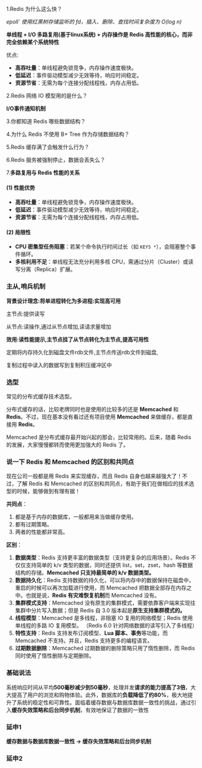 

1.Redis 为什么这么快？

*epoll` 使用红黑树存储监听的 fd，插入、删除、查找时间复杂度为 O(log n)*

**单线程 + I/O 多路复用(基于linux系统) + 内存操作是 Redis 高性能的核心，而非完全依赖某个系统特性**

优点:

- **高吞吐量**：单线程避免锁竞争，内存操作速度极快。
- **低延迟**：事件驱动模型减少无效等待，响应时间稳定。
- **资源节省**：无需为每个连接分配线程栈，内存占用低。



2.Redis 网络 IO 模型用的是什么？

**I/O事件通知机制**



3.你都知道 Redis 哪些数据结构？



4.为什么 Redis 不使用 B+ Tree 作为存储数据结构？



5.Redis 缓存满了会触发什么行为？



6.Redis 服务被强制停止，数据会丢失么？



7.**多路复用与 Redis 性能的关系**

#### **(1) 性能优势**

- **高吞吐量**：单线程避免锁竞争，内存操作速度极快。
- **低延迟**：事件驱动模型减少无效等待，响应时间稳定。
- **资源节省**：无需为每个连接分配线程栈，内存占用低。

#### **(2) 局限性**

- **CPU 密集型任务阻塞**：若某个命令执行时间过长（如 `KEYS *`），会阻塞整个事件循环。
- **多核利用不足**：单线程无法充分利用多核 CPU，需通过分片（Cluster）或读写分离（Replica）扩展。











### 主从,哨兵机制

**背景设计理念:将单进程转化为多进程:实现高可用**

主节点:提供读写		

从节点:读操作,通过从节点增加,读请求量增加

**效用:读性能提示,主节点挂了从节点转化为主节点,提高可用性**

定期将内存持久化到磁盘文件rdb文件,主节点传送rdb文件到磁盘,

复制过程中读入的数据写到复制积压缓冲区中











### 选型

常见的分布式缓存技术选型。

分布式缓存的话，比较老牌同时也是使用的比较多的还是 **Memcached** 和 **Redis**。不过，现在基本没有看过还有项目使用 **Memcached** 来做缓存，都是直接用 **Redis**。

Memcached 是分布式缓存最开始兴起的那会，比较常用的。后来，随着 Redis 的发展，大家慢慢都转而使用更加强大的 Redis 了。



### 说一下 Redis 和 Memcached 的区别和共同点

现在公司一般都是用 Redis 来实现缓存，而且 Redis 自身也越来越强大了！不过，了解 Redis 和 Memcached 的区别和共同点，有助于我们在做相应的技术选型的时候，能够做到有理有据！

**共同点**：

1. 都是基于内存的数据库，一般都用来当做缓存使用。
2. 都有过期策略。
3. 两者的性能都非常高。

**区别**：

1. **数据类型**：Redis 支持更丰富的数据类型（支持更复杂的应用场景）。Redis 不仅仅支持简单的 k/v 类型的数据，同时还提供 list，set，zset，hash 等数据结构的存储。**Memcached 只支持最简单的 k/v 数据类型。**
2. **数据持久化**：Redis 支持数据的持久化，可以将内存中的数据保持在磁盘中，重启的时候可以再次加载进行使用，而 Memcached 把数据全部存在内存之中。也就是说，**Redis 有灾难恢复机制**而 Memcached 没有。
3. **集群模式支持**：Memcached 没有原生的集群模式，需要依靠客户端来实现往集群中分片写入数据；但是 Redis 自 3.0 版本起是**原生支持集群模式的。**
4. **线程模型**：Memcached 是多线程，非阻塞 IO 复用的网络模型；Redis 使用单线程的多路 IO 复用模型。 （Redis 6.0 针对网络数据的读写引入了多线程）
5. **特性支持**：Redis 支持发布订阅模型、**Lua 脚本、事务**等功能，而 Memcached 不支持。并且，Redis 支持更多的编程语言。
6. **过期数据删除**：Memcached 过期数据的删除策略只用了惰性删除，而 Redis 同时使用了惰性删除与定期删除。



### 基础说法

系统响应时间从平均**500毫秒减少到50毫秒**，处理并发**请求的能力提高了3倍**，大大提高了用户的浏览和购物体验。此外，数据库的**负载降低了约80%**，极大地提升了系统的稳定性和可靠性。面临着缓存数据与数据库数据一致性的挑战，通过引入**缓存失效策略和后台同步机制**，有效地保证了数据的一致性





### **延申1**

**缓存数据与数据库数据一致性	->	缓存失效策略和后台同步机制**





### 延申2

#### 